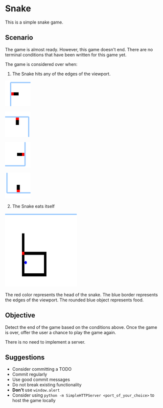 # Snake

This is a simple snake game.

## Scenario

The game is almost ready. However, this game doesn't end. There are no terminal conditions that have been written for this game yet.

The game is considered over when:

1. The Snake hits any of the edges of the viewport.

![](https://raw.githubusercontent.com/craftybones/licensefoo/master/Snake.png)

![](https://raw.githubusercontent.com/craftybones/licensefoo/master/Snake_up.png)

![](https://raw.githubusercontent.com/craftybones/licensefoo/master/Snake_right.png)

![](https://raw.githubusercontent.com/craftybones/licensefoo/master/Snake_down.png)


2. The Snake eats itself

![](https://raw.githubusercontent.com/craftybones/licensefoo/master/Snake_eating_itself.png)


The red color represents the head of the snake. The blue border represents the edges of the viewport. The rounded blue object represents food.


## Objective

Detect the end of the game based on the conditions above. Once the game is over, offer the user a chance to play the game again.

There is no need to implement a server.

## Suggestions

* Consider committing a TODO
* Commit regularly
* Use good commit messages
* Do not break existing functionality
* **Don't** use ```window.alert```
* Consider using ```python -m SimpleHTTPServer <port_of_your_choice>``` to host the game locally
